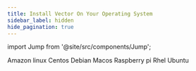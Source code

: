 ```yaml
---
title: Install Vector On Your Operating System
sidebar_label: hidden
hide_pagination: true
---
```


import Jump from '@site/src/components/Jump';

<Jump to="/docs/setup/installation/operating-systems/amazon-linux">Amazon linux</Jump>
<Jump to="/docs/setup/installation/operating-systems/centos">Centos</Jump>
<Jump to="/docs/setup/installation/operating-systems/debian">Debian</Jump>
<Jump to="/docs/setup/installation/operating-systems/macos">Macos</Jump>
<Jump to="/docs/setup/installation/operating-systems/raspberry-pi">Raspberry pi</Jump>
<Jump to="/docs/setup/installation/operating-systems/rhel">Rhel</Jump>
<Jump to="/docs/setup/installation/operating-systems/ubuntu">Ubuntu</Jump>



